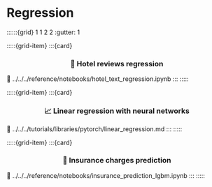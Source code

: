 # Regression

::::::{grid} 1 1 2 2
:gutter: 1

:::::{grid-item}
:::{card} <h3><center>🏨 Hotel reviews regression</center></h3>
:link: ../../../reference/notebooks/hotel_text_regression.ipynb
:::
:::::

:::::{grid-item}
:::{card} <h3><center>📈 Linear regression with neural networks</center></h3>
:link: ../../../tutorials/libraries/pytorch/linear_regression.md
:::
:::::

:::::{grid-item}
:::{card} <h3><center>💸 Insurance charges prediction</center></h3>
:link: ../../../reference/notebooks/insurance_prediction_lgbm.ipynb
:::
:::::
